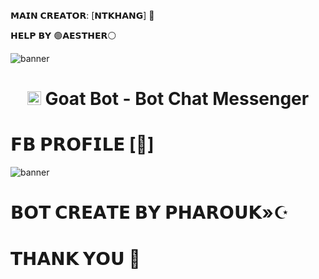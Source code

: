  𝗠𝗔𝗜𝗡 𝗖𝗥𝗘𝗔𝗧𝗢𝗥: [𝗡𝗧𝗞𝗛𝗔𝗡𝗚] 🧋

𝗛𝗘𝗟𝗣 𝗕𝗬 🟢𝗔𝗘𝗦𝗧𝗛𝗘𝗥⚪

<img src="https://i.ibb.co/6bMGTmG/438115856.jpg" alt="banner">
<h1 align="center"><img src="./dashboard/images/logo-non-bg.png" width="22px"> Goat Bot - Bot Chat Messenger</h1>


# 𝗙𝗕 𝗣𝗥𝗢𝗙𝗜𝗟𝗘 [📑]

<img                                  src="https://i.ibb.co/4j57P0n/438101991.jpg" alt="banner"> 


# 𝗕𝗢𝗧 𝗖𝗥𝗘𝗔𝗧𝗘 𝗕𝗬 𝗣𝗛𝗔𝗥𝗢𝗨𝗞»☪



# 𝗧𝗛𝗔𝗡𝗞 𝗬𝗢𝗨 🍟
